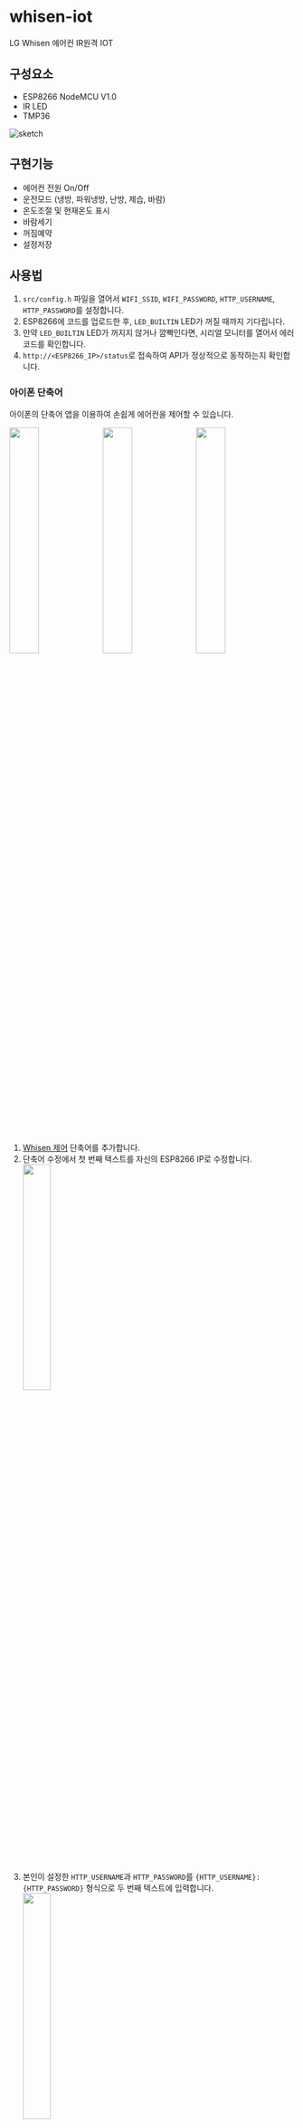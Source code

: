# whisen-iot

LG Whisen 에어컨 IR원격 IOT

## 구성요소

- ESP8266 NodeMCU V1.0
- IR LED
- TMP36

![sketch](https://github.com/user-attachments/assets/413f3dbc-7688-4cc2-a401-7969003ea90a)


## 구현기능

- 에어컨 전원 On/Off
- 운전모드 (냉방, 파워냉방, 난방, 제습, 바람)
- 온도조절 및 현재온도 표시
- 바람세기
- 꺼짐예약
- 설정저장

## 사용법

1. `src/config.h` 파일을 열어서 `WIFI_SSID`, `WIFI_PASSWORD`, `HTTP_USERNAME`, `HTTP_PASSWORD`를 설정합니다.
2. ESP8266에 코드를 업로드한 후, `LED_BUILTIN` LED가 꺼질 때까지 기다립니다.
3. 만약 `LED_BUILTIN` LED가 꺼지지 않거나 깜빡인다면, 시리얼 모니터를 열어서 에러 코드를 확인합니다.
4. `http://<ESP8266_IP>/status`로 접속하여 API가 정상적으로 동작하는지 확인합니다.

### 아이폰 단축어

아이폰의 단축어 앱을 이용하여 손쉽게 에어컨을 제어할 수 있습니다.

<img src="https://github.com/user-attachments/assets/5e61d074-16a4-4014-9fd4-7fce30695df7" align="center" width="32%">
<img src="https://github.com/user-attachments/assets/f0cea4e1-6e73-4ec1-9929-8b0790c9cbae" align="center" width="32%">
<img src="https://github.com/user-attachments/assets/76db7d50-0e97-4c0d-a2ce-7dda0e3acc5f" align="center" width="32%">

1. [Whisen 제어](https://www.icloud.com/shortcuts/0e0be05ac42d4c2d922b8386ec511a6c) 단축어를 추가합니다.
2. 단축어 수정에서 첫 번째 텍스트를 자신의 ESP8266 IP로 수정합니다.
   <img src="https://github.com/user-attachments/assets/537c1d1d-8646-47dc-a3bf-edab5ce971fa" align="center" width="32%">
3. 본인이 설정한 `HTTP_USERNAME`과 `HTTP_PASSWORD`를 `{HTTP_USERNAME}:{HTTP_PASSWORD}` 형식으로 두 번째 텍스트에 입력합니다.
   <img src="https://github.com/user-attachments/assets/b59f86f8-e595-4cec-b094-10cfbba2589e" align="center" width="32%">
4. 단축어를 실행하여 정상적으로 API가 호출되는지 확인합니다.

### API

#### GET /status

에어컨의 현재 상태를 조회합니다.

##### Response

```json
{
    "state": {
        "power": true,          // boolean: 전원 상태
        "mode": "Cool",         // string:  운전모드 (Cool, Dry, Fan, Heat, Jet)
        "temperature": 24,      // number:  설정 온도 (15 ~ 30)
        "fan": "Fan0"           // string:  바람세기 (Fan0, Fan1, Fan2, Fan3, Fan4, NaturalWind)
    },
    "temperature": 25.17382813, // number: 현재 온도
    "uptime": 3729,             // number: 동작 시간 (초)
    "status": "ok"
}
```

#### PATCH /status

에어컨의 상태를 변경합니다.

##### Body

Content Type: application/json

```json
{
    "power": true,      // boolean?: 전원 상태
    "mode": "Cool",     // string?:  운전모드 (Cool, Dry, Fan, Heat, Jet)
    "temperature": 24,  // number?:  설정 온도 (15 ~ 30)
    "fan": "Fan0",      // string?:  바람세기 (Fan0, Fan1, Fan2, Fan3, Fan4, NaturalWind)
    "timer": 0,         // number?:  꺼짐 예약 (분)
    "save": true        // boolean?: 설정 저장
}
```

## License

MIT